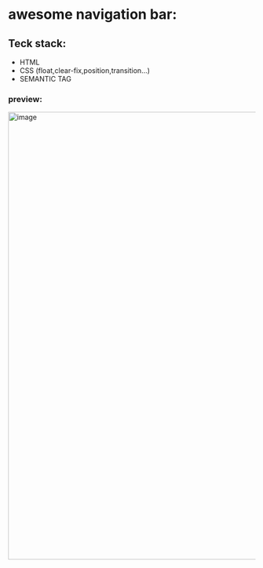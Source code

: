 # awesome navigation bar:

## Teck stack:

- HTML
- CSS (float,clear-fix,position,transition...)
- SEMANTIC TAG

### preview:
<img width="913" alt="image" src="https://user-images.githubusercontent.com/92440897/192696871-cbea93c7-361b-48e8-bdf2-84108806a496.png">

